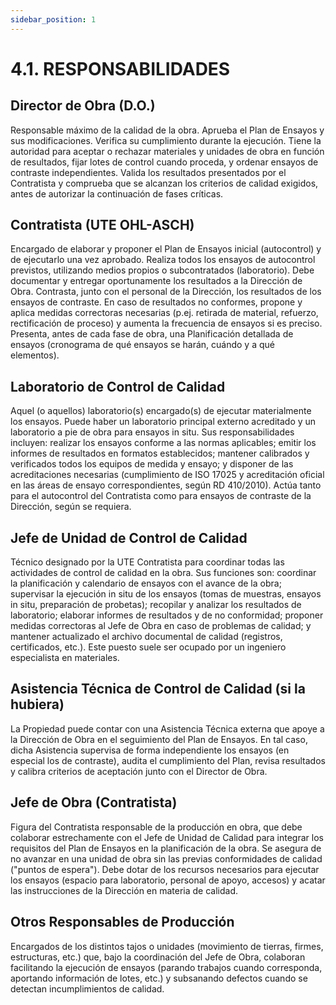 ```yaml
---
sidebar_position: 1
---
```


# 4.1. RESPONSABILIDADES

## Director de Obra (D.O.)

Responsable máximo de la calidad de la obra. Aprueba el Plan de Ensayos y sus modificaciones. Verifica su cumplimiento durante la ejecución. Tiene la autoridad para aceptar o rechazar materiales y unidades de obra en función de resultados, fijar lotes de control cuando proceda, y ordenar ensayos de contraste independientes. Valida los resultados presentados por el Contratista y comprueba que se alcanzan los criterios de calidad exigidos, antes de autorizar la continuación de fases críticas.

## Contratista (UTE OHL-ASCH)

Encargado de elaborar y proponer el Plan de Ensayos inicial (autocontrol) y de ejecutarlo una vez aprobado. Realiza todos los ensayos de autocontrol previstos, utilizando medios propios o subcontratados (laboratorio). Debe documentar y entregar oportunamente los resultados a la Dirección de Obra. Contrasta, junto con el personal de la Dirección, los resultados de los ensayos de contraste. En caso de resultados no conformes, propone y aplica medidas correctoras necesarias (p.ej. retirada de material, refuerzo, rectificación de proceso) y aumenta la frecuencia de ensayos si es preciso. Presenta, antes de cada fase de obra, una Planificación detallada de ensayos (cronograma de qué ensayos se harán, cuándo y a qué elementos).

## Laboratorio de Control de Calidad

Aquel (o aquellos) laboratorio(s) encargado(s) de ejecutar materialmente los ensayos. Puede haber un laboratorio principal externo acreditado y un laboratorio a pie de obra para ensayos in situ. Sus responsabilidades incluyen: realizar los ensayos conforme a las normas aplicables; emitir los informes de resultados en formatos establecidos; mantener calibrados y verificados todos los equipos de medida y ensayo; y disponer de las acreditaciones necesarias (cumplimiento de ISO 17025 y acreditación oficial en las áreas de ensayo correspondientes, según RD 410/2010). Actúa tanto para el autocontrol del Contratista como para ensayos de contraste de la Dirección, según se requiera.

## Jefe de Unidad de Control de Calidad

Técnico designado por la UTE Contratista para coordinar todas las actividades de control de calidad en la obra. Sus funciones son: coordinar la planificación y calendario de ensayos con el avance de la obra; supervisar la ejecución in situ de los ensayos (tomas de muestras, ensayos in situ, preparación de probetas); recopilar y analizar los resultados de laboratorio; elaborar informes de resultados y de no conformidad; proponer medidas correctoras al Jefe de Obra en caso de problemas de calidad; y mantener actualizado el archivo documental de calidad (registros, certificados, etc.). Este puesto suele ser ocupado por un ingeniero especialista en materiales.

## Asistencia Técnica de Control de Calidad (si la hubiera)

La Propiedad puede contar con una Asistencia Técnica externa que apoye a la Dirección de Obra en el seguimiento del Plan de Ensayos. En tal caso, dicha Asistencia supervisa de forma independiente los ensayos (en especial los de contraste), audita el cumplimiento del Plan, revisa resultados y calibra criterios de aceptación junto con el Director de Obra.

## Jefe de Obra (Contratista)

Figura del Contratista responsable de la producción en obra, que debe colaborar estrechamente con el Jefe de Unidad de Calidad para integrar los requisitos del Plan de Ensayos en la planificación de la obra. Se asegura de no avanzar en una unidad de obra sin las previas conformidades de calidad ("puntos de espera"). Debe dotar de los recursos necesarios para ejecutar los ensayos (espacio para laboratorio, personal de apoyo, accesos) y acatar las instrucciones de la Dirección en materia de calidad.

## Otros Responsables de Producción

Encargados de los distintos tajos o unidades (movimiento de tierras, firmes, estructuras, etc.) que, bajo la coordinación del Jefe de Obra, colaboran facilitando la ejecución de ensayos (parando trabajos cuando corresponda, aportando información de lotes, etc.) y subsanando defectos cuando se detectan incumplimientos de calidad.